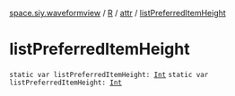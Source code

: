 [space.siy.waveformview](../../index.md) / [R](../index.md) / [attr](index.md) / [listPreferredItemHeight](./list-preferred-item-height.md)

# listPreferredItemHeight

`static var listPreferredItemHeight: `[`Int`](https://kotlinlang.org/api/latest/jvm/stdlib/kotlin/-int/index.html)
`static var listPreferredItemHeight: `[`Int`](https://kotlinlang.org/api/latest/jvm/stdlib/kotlin/-int/index.html)